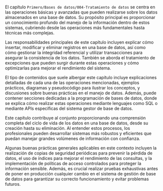 El capítulo `Primero/Bases de datos/004-Tratamiento de datos` se centra en las operaciones básicas y avanzadas que pueden realizarse sobre los datos almacenados en una base de datos. Su propósito principal es proporcionar un conocimiento profundo del manejo de la información dentro de estos sistemas, cubriendo desde las operaciones más fundamentales hasta técnicas más complejas.

Las responsabilidades principales de este capítulo incluyen explicar cómo insertar, modificar y eliminar registros en una base de datos, así como cómo gestionar la integridad referencial y utilizar transacciones para asegurar la consistencia de los datos. También se aborda el tratamiento de excepciones que pueden surgir durante estas operaciones y cómo optimizarlas para mejorar el rendimiento del sistema.

El tipo de contenidos que suele albergar este capítulo incluye explicaciones detalladas de cada una de las operaciones mencionadas, ejemplos prácticos, diagramas y pseudocódigo para ilustrar los conceptos, y discusiones sobre buenas prácticas en el manejo de datos. Además, puede contener secciones dedicadas a la programación de bases de datos, donde se explica cómo realizar estas operaciones mediante lenguajes como SQL o mediante APIs específicas del sistema gestor de base de datos.

Este capítulo contribuye al conjunto proporcionando una comprensión completa del ciclo de vida de los datos en una base de datos, desde su creación hasta su eliminación. Al entender estos procesos, los profesionales pueden desarrollar sistemas más robustos y eficientes que puedan manejar grandes volúmenes de información con confianza.

Algunas buenas prácticas generales aplicables en este contexto incluyen la realización de copias de seguridad periódicas para prevenir la pérdida de datos, el uso de índices para mejorar el rendimiento de las consultas, y la implementación de políticas de acceso controlados para proteger la información sensible. Además, es crucial realizar pruebas exhaustivas antes de poner en producción cualquier cambio en el sistema de gestión de base de datos para garantizar su correcto funcionamiento y evitar problemas futuros.
